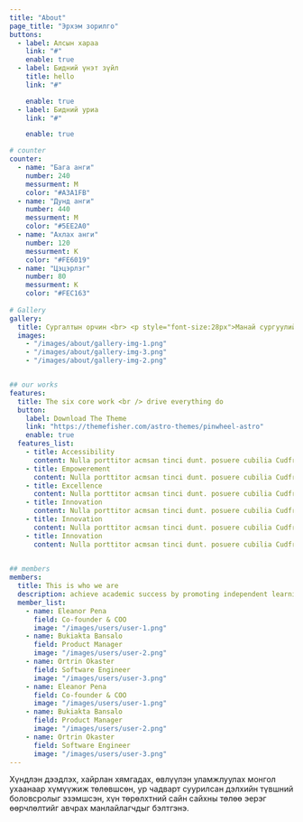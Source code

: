 ```yaml
---
title: "About"
page_title: "Эрхэм зорилго"
buttons:
  - label: Алсын хараа
    link: "#"
    enable: true
  - label: Бидний үнэт зүйл
    title: hello
    link: "#"

    enable: true
  - label: Бидний уриа
    link: "#"

    enable: true

# counter
counter:
  - name: "Бага анги"
    number: 240
    messurment: M
    color: "#A3A1FB"
  - name: "Дунд анги"
    number: 440
    messurment: M
    color: "#5EE2A0"
  - name: "Ахлах анги"
    number: 120
    messurment: K
    color: "#FE6019"
  - name: "Цэцэрлэг"
    number: 80
    messurment: K
    color: "#FEC163"
    
# Gallery
gallery:
  title: Сургалтын орчин <br> <p style="font-size:28px">Манай сургуулийн давуу тал</p> <br> <p style="font-size:16px; font-weight:100; font-family:Inter">​ • Эрүүл цэвэр агаартай, хотын дуу чимээнээс ангид эко бүсэд байршилтай.​ <br>• 12612 мкв талбай бүхий орчин үеийн, дэвшилтэт сургалтын тоног төхөөрөмж, хэрэглэгдэхүүнээр бүрэн тоноглогдсон хичээлийн байртай.<br>• ​ОУ-ын стандартад нийцсэн биеийн тамирын заал, урлагийн заал, хүүхдийн нас сэтгэхүй, суралцах арга барилын онцлогт тохирсон смарт ангиуд, компьютерийн болон байгалийн ухааны лабораториуд, STEM, дизайн технологийн болон сургалтын 45 кабинет, тав тухтай, бүтээлчээр сурах орчныг бүрдүүлсэн номын сантай.<br>•​ Мөн эрүүл агаарт чөлөөт цагаа өнгөрүүлэх гадаа тоглоомын талбай, сагсны талбай, газрын теннисний талбай, дугуйн замтай. </p>
  images:
    - "/images/about/gallery-img-1.png"
    - "/images/about/gallery-img-3.png"
    - "/images/about/gallery-img-2.png"


## our works
features:
  title: The six core work <br /> drive everything do
  button:
    label: Download The Theme
    link: "https://themefisher.com/astro-themes/pinwheel-astro"
    enable: true
  features_list:
    - title: Accessibility
      content: Nulla porttitor acmsan tinci dunt. posuere cubilia Cudfrae Donec velit neque, autor sit amet aliuam vel
    - title: Empowerement
      content: Nulla porttitor acmsan tinci dunt. posuere cubilia Cudfrae Donec velit neque, autor sit amet aliuam vel
    - title: Excellence
      content: Nulla porttitor acmsan tinci dunt. posuere cubilia Cudfrae Donec velit neque, autor sit amet aliuam vel
    - title: Innovation
      content: Nulla porttitor acmsan tinci dunt. posuere cubilia Cudfrae Donec velit neque, autor sit amet aliuam vel
    - title: Innovation
      content: Nulla porttitor acmsan tinci dunt. posuere cubilia Cudfrae Donec velit neque, autor sit amet aliuam vel
    - title: Innovation
      content: Nulla porttitor acmsan tinci dunt. posuere cubilia Cudfrae Donec velit neque, autor sit amet aliuam vel
    

## members
members:
  title: This is who we are
  description: achieve academic success by promoting independent learning, innovation, critical thinking, and research. develop social skills, empathy, integrity, and leadership qualities. engage in an intercultural, multi-lingual global community. embrace service in an inclusive interconnected world. adopt a healthy and active lifestyle.
  member_list:
    - name: Eleanor Pena
      field: Co-founder & COO
      image: "/images/users/user-1.png"
    - name: Bukiakta Bansalo
      field: Product Manager
      image: "/images/users/user-2.png"
    - name: Ortrin Okaster
      field: Software Engineer
      image: "/images/users/user-3.png"
    - name: Eleanor Pena
      field: Co-founder & COO
      image: "/images/users/user-1.png"
    - name: Bukiakta Bansalo
      field: Product Manager
      image: "/images/users/user-2.png"
    - name: Ortrin Okaster
      field: Software Engineer
      image: "/images/users/user-3.png"
---
```

Хүндлэн дээдлэх, хайрлан хямгадах, өвлүүлэн уламжлуулах монгол ухаанаар хүмүүжиж төлөвшсөн, ур чадварт суурилсан дэлхийн түвшний боловсролыг эзэмшсэн, хүн төрөлхтний сайн сайхны төлөө эерэг өөрчлөлтийг авчрах манлайлагчдыг бэлтгэнэ.
